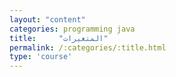 ```yaml
---
layout: "content"
categories: programming java
title:     "المتغيرات"
permalink: /:categories/:title.html
type: 'course'
---
```

